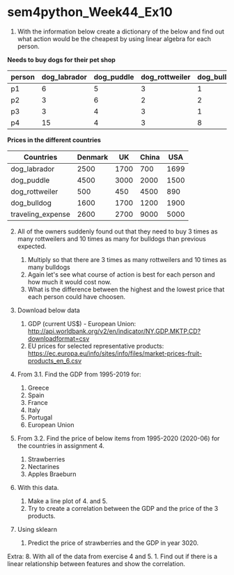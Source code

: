 # sem4python_Week44_Ex10

1. With the information below create a dictionary of the below and find out what action would be the cheapest by using linear algebra for each person.

**Needs to buy dogs for their pet shop**  

|person|dog_labrador|dog_puddle|dog_rottweiler|dog_bulldog|traveling_expense|
|--|--|--|--|--|--|
|p1|6|5|3|1|1|
|p2|3|6|2|2|1|
|p3|3|4|3|1|1|
|p4|15|4|3|8|0|

**Prices in the different countries**  

|Countries|Denmark|UK|China|USA|
|--|--|--|--|--|
|dog_labrador|2500|1700|700|1699|
|dog_puddle|4500|3000|2000|1500|
|dog_rottweiler|500|450|4500|890|
|dog_bulldog|1600|1700|1200|1900|
|traveling_expense|2600|2700|9000|5000|

2. All of the owners suddenly found out that they need to buy 3 times as many rottweilers and 10 times as many for bulldogs than previous expected.
	1. Multiply so that there are 3 times as many rottweilers and 10 times as many bulldogs
	2. Again let's see what course of action is best for each person and how much it would cost now.
	3. What is the difference between the highest and the lowest price that each person could have choosen.

3. Download below data
	1. GDP (current US$) - European Union: http://api.worldbank.org/v2/en/indicator/NY.GDP.MKTP.CD?downloadformat=csv
	2. EU prices for selected representative products: https://ec.europa.eu/info/sites/info/files/market-prices-fruit-products_en_6.csv

4. From 3.1. Find the GDP from 1995-2019 for:
	1. Greece
	2. Spain
	3. France
	4. Italy
	5. Portugal
	6. European Union

5. From 3.2. Find the price of below items from 1995-2020 (2020-06) for the countries in assignment 4.
	1. Strawberries
	2. Nectarines
	3. Apples Braeburn

6. With this data.
	1. Make a line plot of 4. and 5.
	2. Try to create a correlation between the GDP and the price of the 3 products.

7. Using sklearn
	1. Predict the price of strawberries and the GDP in year 3020.

Extra:
8. With all of the data from exercise 4 and 5.
	1. Find out if there is a linear relationship between features and show the correlation.
